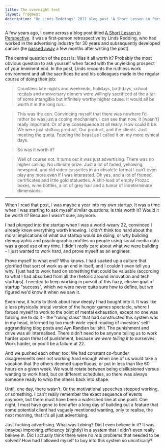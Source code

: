 ```yaml
---
title: The overnight test
layout: fragment
description: "On Linds Reddings' 2012 blog post 'A Short Lesson in Perspective', which reflects on his 30 years spent in advertising."
---
```


A few years ago, I came across a blog post titled [A Short Lesson in Perspective](http://www.lindsredding.com/2012/03/11/a-overdue-lesson-in-perspective/). It was a first-person retrospective by Linds Redding, who had worked in the advertising industry for 30 years and subsequently developed cancer (he [passed away](https://www.adweek.com/creativity/it-worth-it-notes-life-and-career-late-adman-145043/) a few months after writing the post).

The central question of the post is: Was it all worth it? Probably the most obvious question to ask yourself when faced with the unyielding prospect of your imminent end. In the post, Linds recounts the ruthless work environment and all the sacrifices he and his colleagues made in the regular course of doing their job:

> Countless late nights and weekends, holidays, birthdays, school recitals and anniversary dinners were willingly sacrificed at the altar of some intangible but infinitely worthy higher cause. It would all be worth it in the long run…

> This was the con. Convincing myself that there was nowhere I’d rather be was just a coping mechanism. I can see that now. It \[wasn't\] really important. Or of any consequence at all really. How could it be. We were just shifting product. Our product, and the clients. Just meeting the quota. Feeding the beast as I called it on my more cynical days.

> So was it worth it?

> Well of course not. It turns out it was just advertising. There was no higher calling. No ultimate prize. Just a lot of faded, yellowing newsprint, and old video cassettes in an obsolete format I can’t even play any more even if I was interested. Oh yes, and a lot of framed certificates and little gold statuettes. A shit-load of empty Prozac boxes, wine bottles, a lot of grey hair and a tumor of indeterminate dimensions.

***

When I read that post, I was maybe a year into my own startup. It was a time when I was starting to ask myself similar questions: Is this worth it? Would it be worth it? Because I wasn't sure, anymore.

I had plunged into the startup when I was a world-weary 22, convinced I already knew everything worth knowing. I didn't think too hard about the moral implications of what our startup would be doing, or why building demographic and psychographic profiles on people using social media data was a good use of my time. I didn't _really_ care about what we were building - I just wanted to work hard, and prove myself as an engineer.

Prove myself to what end? Who knows. I had soaked up a culture that glorified that sort of work as an end in itself, and I couldn't even tell you why. I just had to work hard on something that could be valuable (according to what I had absorbed from all the rhetoric around innovation and tech startups). I needed to keep working in pursuit of this hazy, elusive goal of startup "success", which we were never quite sure how to define, but we figured we'd know it when we saw it.

Even now, it hurts to think about how deeply I had bought into it. It was like a less physically brutal version of the hunger games spectacle, where I forced myself to work to the point of mental exhaustion, except no one was forcing me to do it - the "ruling class" that had constructed this system was in my head, informed by too much wide-eyed reading of investors' self-aggrandising blog posts and Ayn Randian bullshit. The punishment and drive was all internalised. There didn't need to be anyone telling us to work harder upon threat of punishment, because _we were telling it to ourselves_. Work harder, or you'll be a failure at 22.

And we pushed each other, too. We had constant co-founder disagreements over not working hard enough when one of us would take a vacation that the others deemed superfluous, or put in less than like 60 hours on a given week. We would rotate between being disillusioned versus wanting to work hard, but on different schedules, so there was always someone ready to whip the others back into shape.

Until, one day, there wasn't. Or the motivational speeches stopped working, or something. I can't really remember the exact sequence of events anymore, but there must have been a watershed line at one point. One night, I must have gone to bed after a long day of building out a feature that some potential client had vaguely mentioned wanting, only to realise, the next morning, that it's all just advertising.

Just fucking advertising. What was I doing? Did I even believe in it? It was (maybe) improving efficiency (slightly) in a system that I didn't even really believe in. Did I actually think there were no _real_ problems that needed to be solved? How had I allowed myself to buy into this system so uncritically?
